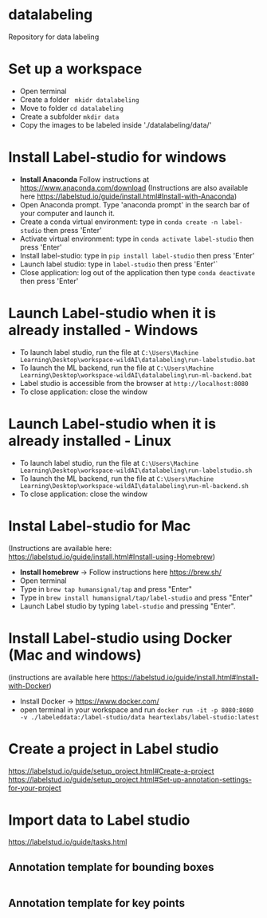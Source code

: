 # datalabeling
Repository for data labeling

# Set up a workspace 
- Open terminal
- Create a folder ``` mkidr datalabeling```
- Move to folder ```cd datalabeling```
- Create a subfolder ```mkdir data```
- Copy the images to be labeled inside './datalabeling/data/' 

# Install Label-studio for windows
- **Install Anaconda** Follow instructions at https://www.anaconda.com/download
(Instructions are also available here https://labelstud.io/guide/install.html#Install-with-Anaconda)
- Open Anaconda prompt. Type 'anaconda prompt' in the search bar of your computer and launch it.
- Create a conda virtual environment: type in ```conda create -n label-studio``` then press 'Enter'
- Activate virtual environment: type in ```conda activate label-studio``` then press 'Enter'
- Install label-studio: type in ```pip install label-studio``` then press 'Enter'
- Launch label studio: type in ```label-studio``` then press 'Enter'`
- Close application: log out of the application then type ```conda deactivate``` then press 'Enter'

# Launch Label-studio when it is already installed - Windows
- To launch label studio, run the file at ```C:\Users\Machine Learning\Desktop\workspace-wildAI\datalabeling\run-labelstudio.bat```
- To launch the ML backend, run the file at ```C:\Users\Machine Learning\Desktop\workspace-wildAI\datalabeling\run-ml-backend.bat```
- Label studio is accessible from the browser at ```http://localhost:8080```
- To close application: close the window

# Launch Label-studio when it is already installed - Linux
- To launch label studio, run the file at ```C:\Users\Machine Learning\Desktop\workspace-wildAI\datalabeling\run-labelstudio.sh```
- To launch the ML backend, run the file at ```C:\Users\Machine Learning\Desktop\workspace-wildAI\datalabeling\run-ml-backend.sh```
- To close application: close the window

# Instal Label-studio for Mac
(Instructions are available here: https://labelstud.io/guide/install.html#Install-using-Homebrew)
- **Install homebrew** -> Follow instructions here https://brew.sh/
- Open terminal 
- Type in ```brew tap humansignal/tap``` and press "Enter"
- Type in ```brew install humansignal/tap/label-studio``` and press "Enter"
- Launch Label studio by typing ```label-studio``` and pressing "Enter".

# Install Label-studio using Docker (Mac and windows)
(instructions are available here https://labelstud.io/guide/install.html#Install-with-Docker)
- Install Docker ->  https://www.docker.com/ 
- open terminal in your workspace and run ```docker run -it -p 8080:8080 -v ./labeleddata:/label-studio/data heartexlabs/label-studio:latest```

# Create a project in Label studio
https://labelstud.io/guide/setup_project.html#Create-a-project
https://labelstud.io/guide/setup_project.html#Set-up-annotation-settings-for-your-project

# Import data to Label studio
https://labelstud.io/guide/tasks.html

## Annotation template for bounding boxes
<View>
  <Image name="image" value="$image"/>
  <RectangleLabels name="label" toName="image">
    <Label value="specie1" background="green"/>
    <Label value="specie2" background="blue"/>
  </RectangleLabels>
</View>


## Annotation template for key points
<View>
  <KeyPointLabels name="kp-1" toName="img-1">
    <Label value="specie1" background="red" />
    <Label value="specie2" background="green" />
  </KeyPointLabels>
  <Image name="img-1" value="$img" />
</View>